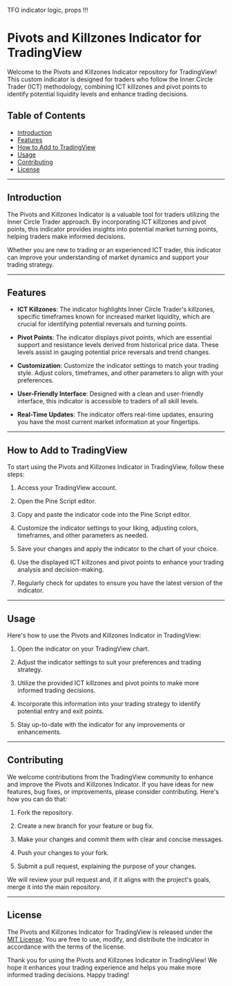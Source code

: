 TFO indicator logic, props !!!
# Pivots and Killzones Indicator for TradingView

Welcome to the Pivots and Killzones Indicator repository for TradingView! This custom indicator is designed for traders who follow the Inner Circle Trader (ICT) methodology, combining ICT killzones and pivot points to identify potential liquidity levels and enhance trading decisions.

## Table of Contents
- [Introduction](#introduction)
- [Features](#features)
- [How to Add to TradingView](#how-to-add-to-tradingview)
- [Usage](#usage)
- [Contributing](#contributing)
- [License](#license)

---

## Introduction

The Pivots and Killzones Indicator is a valuable tool for traders utilizing the Inner Circle Trader approach. By incorporating ICT killzones and pivot points, this indicator provides insights into potential market turning points, helping traders make informed decisions.

Whether you are new to trading or an experienced ICT trader, this indicator can improve your understanding of market dynamics and support your trading strategy.

---

## Features

- **ICT Killzones**: The indicator highlights Inner Circle Trader's killzones, specific timeframes known for increased market liquidity, which are crucial for identifying potential reversals and turning points.

- **Pivot Points**: The indicator displays pivot points, which are essential support and resistance levels derived from historical price data. These levels assist in gauging potential price reversals and trend changes.

- **Customization**: Customize the indicator settings to match your trading style. Adjust colors, timeframes, and other parameters to align with your preferences.

- **User-Friendly Interface**: Designed with a clean and user-friendly interface, this indicator is accessible to traders of all skill levels.

- **Real-Time Updates**: The indicator offers real-time updates, ensuring you have the most current market information at your fingertips.

---

## How to Add to TradingView

To start using the Pivots and Killzones Indicator in TradingView, follow these steps:

1. Access your TradingView account.

2. Open the Pine Script editor.

3. Copy and paste the indicator code into the Pine Script editor.

4. Customize the indicator settings to your liking, adjusting colors, timeframes, and other parameters as needed.

5. Save your changes and apply the indicator to the chart of your choice.

6. Use the displayed ICT killzones and pivot points to enhance your trading analysis and decision-making.

7. Regularly check for updates to ensure you have the latest version of the indicator.

---

## Usage

Here's how to use the Pivots and Killzones Indicator in TradingView:

1. Open the indicator on your TradingView chart.

2. Adjust the indicator settings to suit your preferences and trading strategy.

3. Utilize the provided ICT killzones and pivot points to make more informed trading decisions.

4. Incorporate this information into your trading strategy to identify potential entry and exit points.

5. Stay up-to-date with the indicator for any improvements or enhancements.

---

## Contributing

We welcome contributions from the TradingView community to enhance and improve the Pivots and Killzones Indicator. If you have ideas for new features, bug fixes, or improvements, please consider contributing. Here's how you can do that:

1. Fork the repository.

2. Create a new branch for your feature or bug fix.

3. Make your changes and commit them with clear and concise messages.

4. Push your changes to your fork.

5. Submit a pull request, explaining the purpose of your changes.

We will review your pull request and, if it aligns with the project's goals, merge it into the main repository.

---

## License

The Pivots and Killzones Indicator for TradingView is released under the [MIT License](LICENSE). You are free to use, modify, and distribute the indicator in accordance with the terms of the license.

Thank you for using the Pivots and Killzones Indicator in TradingView! We hope it enhances your trading experience and helps you make more informed trading decisions. Happy trading!
